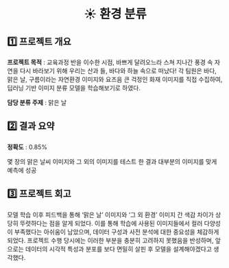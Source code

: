 <h1 align = "center"> ☀️ 환경 분류</h1>

## 1️⃣ 프로젝트 개요

**프로젝트 목적** : 교육과정 반을 이수한 시점, 바쁘게 달려오느라 스쳐 지나간 풍경 속 자연을 다시 바라보기 위해 우리는 산과 들, 바다와 하늘 속으로 떠났다! 각 팀원은 바다, 맑은 날, 구름이라는 자연환경 이미지와 요즈음 큰 걱정인 화재 이미지를 직접 수집하여, 딥러닝 기반 이미지 분류 모델을 학습해보기로 하였다.

**담당 분류 주제** : 맑은 날


## 2️⃣ 결과 요약

**정확도** : 0.85%

몇 장의 맑은 날씨 이미지와 그 외의 이미지를 테스트 한 결과 대부분의 이미지를 맞게 예측에 성공

## 3️⃣ 프로젝트 회고

모델 학습 이후 피드백을 통해 ‘맑은 날’ 이미지와 ‘그 외 환경’ 이미지 간 색감 차이가 상당히 뚜렷하다는 점을 알게 되었다. 이를 통해 학습에 사용된 이미지들에서 컬러 다양성이 부족했다는 아쉬움이 남았으며, 데이터 구성과 사전 분석에 대한 중요성을 체감하게 되었다.
프로젝트 수행 당시에는 이러한 부분을 충분히 고려하지 못했음을 반성하며, 앞으로는 데이터의 시각적 특성과 분포를 보다 면밀히 살핀 후 모델을 설계해야겠다고 생각했다.
